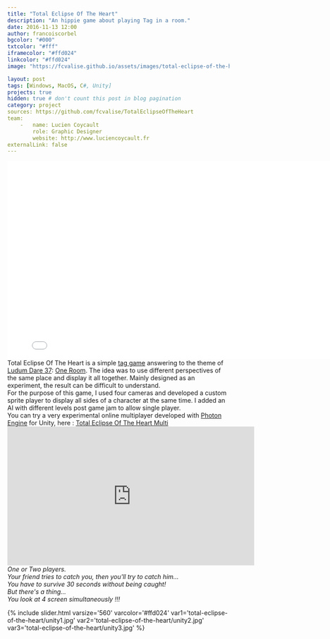 ```yaml
---
title: "Total Eclipse Of The Heart"
description: "An hippie game about playing Tag in a room."
date: 2016-11-13 12:00
author: francoiscorbel
bgcolor: "#000"
txtcolor: "#fff"
iframecolor: "#ffd024"
linkcolor: "#ffd024"
image: "https://fcvalise.github.io/assets/images/total-eclipse-of-the-heart/project.gif"

layout: post
tags: [Windows, MacOS, C#, Unity]
projects: true
hidden: true # don't count this post in blog pagination
category: project
sources: https://github.com/fcvalise/TotalEclipseOfTheHeart
team:
    -   name: Lucien Coycault
        role: Graphic Designer
        website: http://www.luciencoycault.fr
externalLink: false
---
```

<div class="general-margin">
    <div style="text-align:center;width:100%;">
        <iframe class="unity" style="width:800px;" src="//v6p9d9t4.ssl.hwcdn.net/html/555192/TotalEclipseOfTheHeartWebGL/index.html" width="800" height="450" scrolling="no" frameborder="0"></iframe>
    </div>
</div>

<div class="text justify general-margin">
    Total Eclipse Of The Heart is a simple <a alt="https://en.wikipedia.org/wiki/Tag_(game)" href="https://en.wikipedia.org/wiki/Tag_(game)" target="_blank">tag game</a>
    answering to the theme of <a alt="http://ludumdare.com/compo/ludum-dare-37/?action=preview&uid=60115" href="http://ludumdare.com/compo/ludum-dare-37/?action=preview&uid=60115" target="_blank">Ludum Dare 37</a>: 
    <a alt="http://ludumdare.com/compo/ludum-dare-37/" href="http://ludumdare.com/compo/ludum-dare-37/" target="_blank">One Room</a>.
    The idea was to use different perspectives of the same place and display it all together. Mainly designed as an experiment,
    the result can be difficult to understand.
</div>

<div class="text justify general-margin">
    For the purpose of this game, I used four cameras and developed a custom sprite player to display all sides of a character at the
    same time. I added an AI with different levels post game jam to allow single player.
</div>

<div class="text justify general-margin">
    You can try a very experimental online multiplayer developed with <a alt="https://www.photonengine.com" href="https://www.photonengine.com" target="_blank">Photon Engine</a> for Unity, here :
    <a alt="https://octostudio.itch.io/total-eclipse-of-the-heart-multi" href="https://octostudio.itch.io/total-eclipse-of-the-heart-multi?secret=xOErAE5klDwmWs0WkIggNDEfDvU" target="blank">Total Eclipse Of The Heart Multi</a>
</div>

<div class="video general-margin">
    <iframe width="560px" height="315px" src="https://www.youtube.com/embed/9OkViJzYrWI?modestbranding=1&autohide=1&showinfo=0&controls=0" frameborder="0" allowfullscreen></iframe>
</div>

<div class="text general-margin"><i>
One or Two players.<br>
Your friend tries to catch you, then you'll try to catch him...<br>
You have to survive 30 seconds without being caught!<br>
But there's a thing...<br>
You look at 4 screen simultaneously !!!<br>
</i></div>

{% include slider.html varsize='560' varcolor='#ffd024' var1='total-eclipse-of-the-heart/unity1.jpg' var2='total-eclipse-of-the-heart/unity2.jpg' var3='total-eclipse-of-the-heart/unity3.jpg' %}

